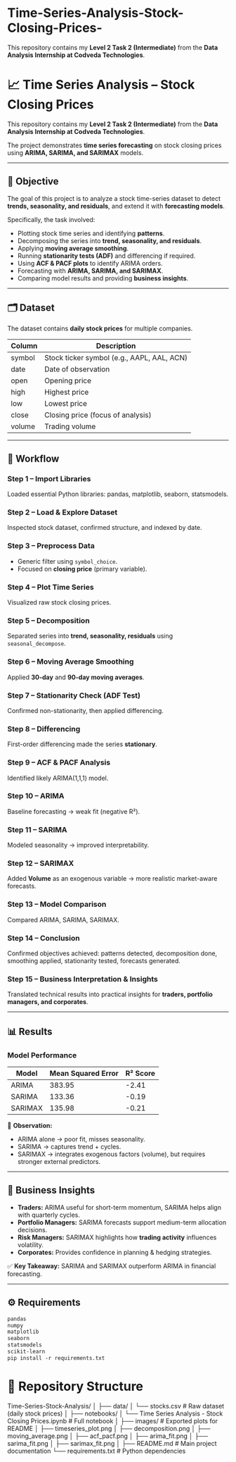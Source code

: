 # Time-Series-Analysis-Stock-Closing-Prices-
This repository contains my **Level 2 Task 2 (Intermediate)** from the **Data Analysis Internship at Codveda Technologies**. 

# 📈 Time Series Analysis – Stock Closing Prices  

This repository contains my **Level 2 Task 2 (Intermediate)** from the **Data Analysis Internship at Codveda Technologies**.  

The project demonstrates **time series forecasting** on stock closing prices using **ARIMA, SARIMA, and SARIMAX** models.  

---

## 🎯 Objective  
The goal of this project is to analyze a stock time-series dataset to detect **trends, seasonality, and residuals**, and extend it with **forecasting models**.  

Specifically, the task involved:  
- Plotting stock time series and identifying **patterns**.  
- Decomposing the series into **trend, seasonality, and residuals**.  
- Applying **moving average smoothing**.  
- Running **stationarity tests (ADF)** and differencing if required.  
- Using **ACF & PACF plots** to identify ARIMA orders.  
- Forecasting with **ARIMA, SARIMA, and SARIMAX**.  
- Comparing model results and providing **business insights**.  

---

## 🗂 Dataset  

The dataset contains **daily stock prices** for multiple companies.  

| Column   | Description |
|----------|-------------|
| symbol   | Stock ticker symbol (e.g., AAPL, AAL, ACN) |
| date     | Date of observation |
| open     | Opening price |
| high     | Highest price |
| low      | Lowest price |
| close    | Closing price (focus of analysis) |
| volume   | Trading volume |

---

## 🔎 Workflow  

### Step 1 – Import Libraries  
Loaded essential Python libraries: pandas, matplotlib, seaborn, statsmodels.  

### Step 2 – Load & Explore Dataset  
Inspected stock dataset, confirmed structure, and indexed by date.  

### Step 3 – Preprocess Data  
- Generic filter using `symbol_choice`.  
- Focused on **closing price** (primary variable).  

### Step 4 – Plot Time Series  
Visualized raw stock closing prices.  

### Step 5 – Decomposition  
Separated series into **trend, seasonality, residuals** using `seasonal_decompose`.  

### Step 6 – Moving Average Smoothing  
Applied **30-day** and **90-day moving averages**.  

### Step 7 – Stationarity Check (ADF Test)  
Confirmed non-stationarity, then applied differencing.  

### Step 8 – Differencing  
First-order differencing made the series **stationary**.  

### Step 9 – ACF & PACF Analysis  
Identified likely ARIMA(1,1,1) model.  

### Step 10 – ARIMA  
Baseline forecasting → weak fit (negative R²).  

### Step 11 – SARIMA  
Modeled seasonality → improved interpretability.  

### Step 12 – SARIMAX  
Added **Volume** as an exogenous variable → more realistic market-aware forecasts.  

### Step 13 – Model Comparison  
Compared ARIMA, SARIMA, SARIMAX.  

### Step 14 – Conclusion  
Confirmed objectives achieved: patterns detected, decomposition done, smoothing applied, stationarity tested, forecasts generated.  

### Step 15 – Business Interpretation & Insights  
Translated technical results into practical insights for **traders, portfolio managers, and corporates**.  

---

## 📊 Results  

### Model Performance  
| Model   | Mean Squared Error | R² Score |
|---------|---------------------|----------|
| ARIMA   | 383.95              | -2.41    |
| SARIMA  | 133.36              | -0.19    |
| SARIMAX | 135.98              | -0.21    |

📌 **Observation:**  
- ARIMA alone → poor fit, misses seasonality.  
- SARIMA → captures trend + cycles.  
- SARIMAX → integrates exogenous factors (volume), but requires stronger external predictors.  

---

## 💼 Business Insights  

- **Traders:** ARIMA useful for short-term momentum, SARIMA helps align with quarterly cycles.  
- **Portfolio Managers:** SARIMA forecasts support medium-term allocation decisions.  
- **Risk Managers:** SARIMAX highlights how **trading activity** influences volatility.  
- **Corporates:** Provides confidence in planning & hedging strategies.  

✅ **Key Takeaway:** SARIMA and SARIMAX outperform ARIMA in financial forecasting.  

---

## ⚙️ Requirements  

```txt
pandas
numpy
matplotlib
seaborn
statsmodels
scikit-learn
pip install -r requirements.txt
```

# 📂 **Repository Structure**

Time-Series-Stock-Analysis/
│
├── data/
│   └── stocks.csv                # Raw dataset (daily stock prices)
│
├── notebooks/
│   └── Time Series Analysis - Stock Closing Prices.ipynb   # Full notebook
│
├── images/                       # Exported plots for README
│   ├── timeseries_plot.png
│   ├── decomposition.png
│   ├── moving_average.png
│   ├── acf_pacf.png
│   ├── arima_fit.png
│   ├── sarima_fit.png
│   ├── sarimax_fit.png
│
├── README.md                     # Main project documentation
└── requirements.txt              # Python dependencies
